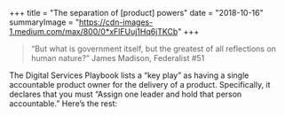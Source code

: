 +++
title = "The separation of [product] powers"
date = "2018-10-16"
summaryImage = "https://cdn-images-1.medium.com/max/800/0*xFlFUuj1Hq6jTKCb"
+++

> “But what is government itself, but the greatest of all reflections on human nature?” James Madison, Federalist #51

The Digital Services Playbook lists a “key play” as having a single accountable product owner for the delivery of a product. Specifically, it declares that you must “Assign one leader and hold that person accountable.” Here’s the rest:
